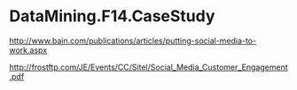 DataMining.F14.CaseStudy
========================

http://www.bain.com/publications/articles/putting-social-media-to-work.aspx

http://frostftp.com/JE/Events/CC/Sitel/Social_Media_Customer_Engagement.pdf
